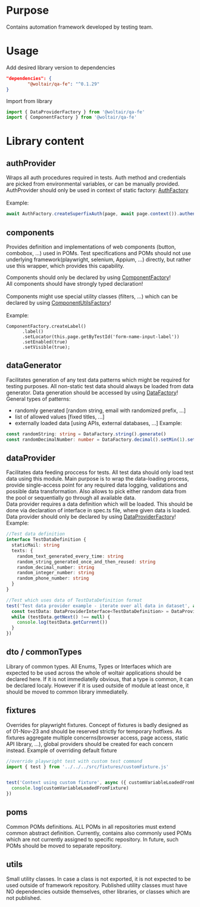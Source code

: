 # Purpose

Contains automation framework developed by testing team.

# Usage

Add desired library version to dependencies
```json
"dependencies": {
		"@woltair/qa-fe": "^0.1.29"
}
```

Import from library
```typescript
import { DataProviderFactory } from '@woltair/qa-fe'
import { ComponentFactory } from '@woltair/qa-fe'
```

# Library content

## authProvider
Wraps all auth procedures required in tests. Auth method and credentials are picked from environmental variables, 
or can be manually provided. AuthProvider should only be used in context of static factory: [AuthFactory](src/authProvider/factory/authFactory.ts)<br>
<br>
Example:
```typescript
await AuthFactory.createSuperfixAuth(page, await page.context()).authenticate();
```

## components
Provides definition and implementations of web components (button, combobox, ...) used in POMs. Test specifications 
and POMs should not use underlying framework(playwright, selenium, Appium, ...) directly, but rather use this wrapper, 
which provides  this capability.

Components should only be declared by using [ComponentFactory](src/components/factory/componentFactory.ts)!<br>
All components should have strongly typed declaration!<br>
<br>
Components might use special utility classes (filters, ...) which can be declared by using [ComponentUtilsFactory](src/components/factory/componentUtilsFactory.ts)!<br>
<br>
Example:
```
ComponentFactory.createLabel()
      .label()
      .setLocator(this.page.getByTestId('form-name-input-label'))
      .setEnabled(true)
      .setVisible(true);
```

## dataGenerator
Facilitates generation of any test data patterns which might be required for testing purposes. 
All non-static test data should always be loaded from data generator. Data generation should be 
accessed by using [DataFactory](src/dataGenerator//factory/dataFactory.ts)!<br>
General types of patterns:
- randomly generated [random string, email with randomized prefix, ...]
- list of allowed values [fixed titles, ...]
- externally loaded data [using APIs, external databases, ...]
Example:
```typescript
const randomString: string = DataFactory.string().generate()
const randomDecimalNumber: number = DataFactory.decimal().setMin(1).setMax(1000).setPrecission(5).generate()
```

## dataProvider
Facilitates data feeding proccess for tests. All test data should only load test data using this 
module. Main purpose is to wrap the data-loading process, provide single-access point for any required 
data logging, validations and possible data transformation. Also allows to pick either random data from the pool 
or sequentially go through all available data.<br>
Data provider requires a data definition which will be loaded. This should be done via declaration of interface in spec.ts file, where given data is loaded.
Data provider should only be declared by using [DataProviderFactory](src/dataProvider/factory/dataProviderFactory.ts)!<br>
Example:
```typescript
//Test data definition
interface TestDataDefinition {
  staticMail: string
  texts: {
    random_text_generated_every_time: string
    random_string_generated_once_and_then_reused: string
    random_decimal_number: string
    random_integer_number: string
    random_phone_number: string
  }
}

//Test which uses data of TestDataDefinition format
test('Test data provider example - iterate over all data in dataset', async ({}) => {
  const testData: DataProviderInterface<TestDataDefinition> = DataProviderFactory.sequentailDataReader(data)
  while (testData.getNext() !== null) {
    console.log(testData.getCurrent())
  }
})
```

## dto / commonTypes
Library of common types. All Enums, Types or Interfaces which are expected to be used across the whole of woltair applications
should be declared here. If it is not immediatelly obvious, that a type is common, it can be declared localy. However if it is used
outside of module at least once, it should be moved to common library immediatelly.

## fixtures
Overrides for playwright fixtures. Concept of fixtures is badly designed as of 01-Nov-23 and should be reserved strictly for temporary
hotfixes. As fixtures aggregate multiple concerns(browser access, page access, static API library, ...), global providers should be created for each concern instead.
Example of overriding default fixture
```typescript
//override playwright test with custom test command
import { test } from '../../../src/fixtures/customFixture.js'


test('Context using custom fixture', async ({ customVariableLoadedFromFixture }) => {
  console.log(customVariableLoadedFromFixture)
})
```

## poms
Common POMs definitions. ALL POMs in all repositories must extend common abstract definition.
Currently, contains also commonly used POMs which are not currently assigned to specific repository. In future, such POMs should be moved to separate repository.


## utils
Small utility classes. In case a class is not exported, it is not expected to be used outside of framework repository.
Published utility classes must have NO dependencies outside themselves, other libraries, or classes which are not published.
